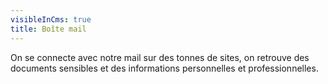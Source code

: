 ```yaml
---
visibleInCms: true
title: Boîte mail
---
```

<!--StartFragment-->

On se connecte avec notre mail sur des tonnes de sites, on retrouve des documents sensibles et des informations personnelles et professionnelles.

<!--EndFragment-->
